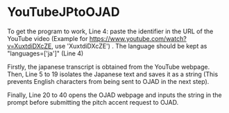 # YouTubeJPtoOJAD
To get the program to work, Line 4: paste the identifier in the URL of the YouTube video (Example for https://www.youtube.com/watch?v=XuxtdiDXcZE, use 'XuxtdiDXcZE') .
The language should be kept as "languages=['ja']" (Line 4)

Firstly, the japanese transcript is obtained from the YouTube webpage. Then, Line 5 to 19 isolates the Japanese text and saves it as a string (This prevents English characters from being sent to OJAD in the next step).

Finally, Line 20 to 40 opens the OJAD webpage and inputs the string in the prompt before submitting the pitch accent request to OJAD.
